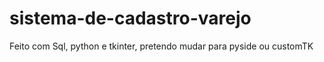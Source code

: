 # sistema-de-cadastro-varejo
Feito com Sql, python e tkinter, pretendo mudar para pyside ou customTK
